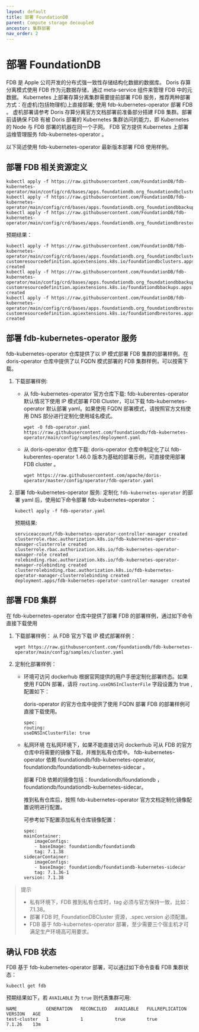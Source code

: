 ```yaml
---
layout: default
title: 部署 FoundationDB
parent: Compute storage decoupled
ancestor: 集群部署
nav_order: 2
---
```


# 部署 FoundationDB
FDB 是 Apple 公司开发的分布式强一致性存储结构化数据的数据库。 Doris 存算分离模式使用 FDB 作为元数据存储，通过 meta-service 组件来管理 FDB 中的元数据。 Kubernetes 上部署存算分离集群需要提前部署 FDB 服务，推荐两种部署方式：在虚机(包括物理机)上直接部署; 使用 fdb-kubernetes-operator 部署 FDB 。 虚机部署请参考 Doris 存算分离官方文档部署前准备部分搭建 FDB 集群。部署前请确保 FDB 有被 Doris 部署的 Kubernetes 集群访问的能力，即 Kubernetes 的 Node 与 FDB 部署的机器在同一个子网。 FDB 官方提供 Kubernetes 上部署运维管理服务 fdb-kubernetes-operator 。

以下简述使用 fdb-kubernetes-operator 最新版本部署 FDB 使用样例。

## 部署 FDB 相关资源定义

```shell
kubectl apply -f https://raw.githubusercontent.com/FoundationDB/fdb-kubernetes-operator/main/config/crd/bases/apps.foundationdb.org_foundationdbclusters.yaml
kubectl apply -f https://raw.githubusercontent.com/FoundationDB/fdb-kubernetes-operator/main/config/crd/bases/apps.foundationdb.org_foundationdbbackups.yaml
kubectl apply -f https://raw.githubusercontent.com/FoundationDB/fdb-kubernetes-operator/main/config/crd/bases/apps.foundationdb.org_foundationdbrestores.yaml
```

预期结果：

```shell
kubectl apply -f https://raw.githubusercontent.com/FoundationDB/fdb-kubernetes-operator/main/config/crd/bases/apps.foundationdb.org_foundationdbclusters.yaml
customresourcedefinition.apiextensions.k8s.io/foundationdbclusters.apps.foundationdb.org created
kubectl apply -f https://raw.githubusercontent.com/FoundationDB/fdb-kubernetes-operator/main/config/crd/bases/apps.foundationdb.org_foundationdbbackups.yaml
customresourcedefinition.apiextensions.k8s.io/foundationdbbackups.apps.foundationdb.org created
kubectl apply -f https://raw.githubusercontent.com/FoundationDB/fdb-kubernetes-operator/main/config/crd/bases/apps.foundationdb.org_foundationdbrestores.yaml
customresourcedefinition.apiextensions.k8s.io/foundationdbrestores.apps.foundationdb.org created
```

## 部署 fdb-kubernetes-operator 服务
fdb-kubernetes-operator 仓库提供了以 IP 模式部署 FDB 集群的部署样例。在 doris-operator 仓库中提供了以 FQDN 模式部署的 FDB 集群样例，可以按需下载。

1. 下载部署样例:
    * 从 fdb-kubernetes-operator 官方仓库下载:
        fdb-kuberentes-operator 默认情况下使用 IP 模式部署 FDB Cluster，可以下载 fdb-kubernetes-operator 默认部署 yaml。如果使用 FQDN 部署模式，请按照官方文档使用 DNS 部分进行定制化使用域名模式。

        ```shell
        wget -O fdb-operator.yaml https://raw.githubusercontent.com/foundationdb/fdb-kubernetes-operator/main/config/samples/deployment.yaml
        ```

    * 从 doris-operator 仓库下载:
        doris-operator 仓库中制定化了以 fdb-kuberentes-operator 1.46.0 版本为基础的部署示例，可直接使用部署 FDB cluster 。

        ```shell
        wget https://raw.githubusercontent.com/apache/doris-operator/master/config/operator/fdb-operator.yaml
        ```
2. 部署 fdb-kubernetes-operator 服务:
    定制化 `fdb-kubernetes-operator` 的部署 yaml 后，使用如下命令部署 fdb-kubernetes-operator ：

    ```shell
    kubectl apply -f fdb-operator.yaml
    ```

    预期结果:

    ```shell
    serviceaccount/fdb-kubernetes-operator-controller-manager created
    clusterrole.rbac.authorization.k8s.io/fdb-kubernetes-operator-manager-clusterrole created
    clusterrole.rbac.authorization.k8s.io/fdb-kubernetes-operator-manager-role created
    rolebinding.rbac.authorization.k8s.io/fdb-kubernetes-operator-manager-rolebinding created
    clusterrolebinding.rbac.authorization.k8s.io/fdb-kubernetes-operator-manager-clusterrolebinding created
    deployment.apps/fdb-kubernetes-operator-controller-manager created
    ```

## 部署 FDB 集群
在 fdb-kubernetes-operator 仓库中提供了部署 FDB 的部署样例，通过如下命令直接下载使用
1. 下载部署样例：
    从 FDB 官方下载 IP 模式部署样例：

    ```shell
    wget https://raw.githubusercontent.com/foundationdb/fdb-kubernetes-operator/main/config/samples/cluster.yaml
    ```
2. 定制化部署样例：
    * 环境可访问 dockerhub
        根据官网提供的用户手册定制化部署终态。如果使用 FQDN 部署，请将 `routing.useDNSInClusterFile` 字段设置为 true ,配置如下：

        doris-operator 的官方仓库中提供了使用 FQDN 部署 FDB 的部署样例可直接下载使用。

        ```shell
        spec:
        routing:
        useDNSInClusterFile: true
        ```
    * 私网环境
        在私网环境下，如果不能直接访问 dockerhub 可从 FDB 的官方仓库中将需要的镜像下载，并推到私有仓库中。 fdb-kubernetes-operator 依赖 foundationdb/fdb-kubernetes-operator, foundationdb/foundationdb-kubernetes-sidecar 。

        部署 FDB 依赖的镜像包括：foundationdb/foundationdb ， foundationdb/foundationdb-kubernetes-sidecar。

        推到私有仓库后，按照 fdb-kubernetes-operator 官方文档定制化镜像配置说明进行配置。

        可参考如下配置添加私有仓库镜像配置：

        ```shell
        spec:
        mainContainer:
            imageConfigs:
            - baseImage: foundationdb/foundationdb
            tag: 7.1.38
        sidecarContainer:
            imageConfigs:
            - baseImage: foundationdb/foundationdb-kubernetes-sidecar
            tag: 7.1.36-1
        version: 7.1.38
        ```

> 提示
> 
> * 私有环境下，FDB 推到私有仓库时，tag 必须与官方保持一致，比如：7.1.38。
> * 部署 FDB 时, FoundationDBCluster 资源，.spec.version 必须配置。
> * FDB 基于 fdb-kubernetes-operator 部署，至少需要三个宿主机才可满足生产环境高可用要求。

## 确认 FDB 状态
FDB 基于 fdb-kubernetes-operator 部署，可以通过如下命令查看 FDB 集群状态：

```shell
kubectl get fdb
```

预期结果如下，若 `AVAILABLE` 为 `true` 则代表集群可用:

```shell
NAME           GENERATION   RECONCILED   AVAILABLE   FULLREPLICATION   VERSION   AGE
test-cluster   1            1            true        true              7.1.26    13m
```